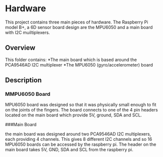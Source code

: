 # Hardware

This project contains three main pieces of hardware.
The Raspberry Pi model B+, a 6D sensor board design are the MPU6050 and a main board with I2C muiltiplexers.

## Overview
This folder contains:
*The main board which is based around the PCA9546AD I2C multiplexer
*The MPU6050 (gyro/accelerometer) board 

## Description 
### MMPU6050 Board

MPU6050 board was designed so that it was physically small enough to fit on the joints of the fingers.
The board connects to one of the 4 pin headers located on the main board which provide 5V, ground, SDA and SCL. 

###Main Board

the main board was designed around two PCA9546AD I2C multiplexers, each providing 4 channels. 
This gives 8 different I2C channels and so 16 MPU6050 boards can be accessed by the raspberry pi. The header on the main board takes 5V, GND, SDA and SCL from the raspberry pi.
